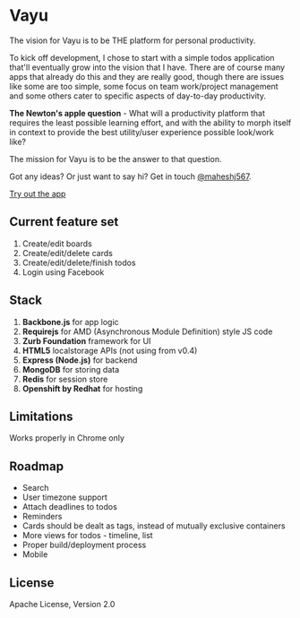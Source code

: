# Vayu

The vision for Vayu is to be THE platform for personal productivity.

To kick off development, I chose to start with a simple todos application that'll eventually grow into the vision that I have. There are of course many apps that already do this and they are really good, though there are issues like some are too simple, some focus on team work/project management and some others cater to specific aspects of day-to-day productivity.

**The Newton's apple question** - What will a productivity platform that requires the least possible learning effort, and with the ability to morph itself in context to provide the best utility/user experience possible look/work like?

The mission for Vayu is to be the answer to that question.

Got any ideas? Or just want to say hi? Get in touch [@maheshj567](http://twitter.com/maheshj567).

[Try out the app](http://vayu.io)

## Current feature set

1. Create/edit boards
2. Create/edit/delete cards
3. Create/edit/delete/finish todos
4. Login using Facebook

## Stack

1. **Backbone.js** for app logic
2. **Requirejs** for AMD (Asynchronous Module Definition) style JS code
3. **Zurb Foundation** framework for UI
4. **HTML5** localstorage APIs (not using from v0.4)
5. **Express (Node.js)** for backend
6. **MongoDB** for storing data
7. **Redis** for session store
8. **Openshift by Redhat** for hosting

## Limitations

Works properly in Chrome only

## Roadmap

* Search
* User timezone support
* Attach deadlines to todos
* Reminders
* Cards should be dealt as tags, instead of mutually exclusive containers
* More views for todos - timeline, list
* Proper build/deployment process
* Mobile

## License

Apache License, Version 2.0
